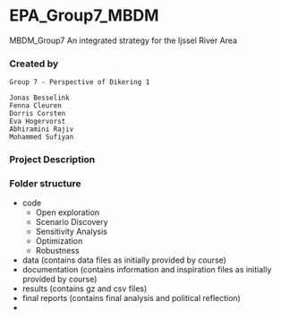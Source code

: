 # EPA_Group7_MBDM
MBDM_Group7
An integrated strategy for the Ijssel River Area 


### Created by
```
Group 7 - Perspective of Dikering 1

Jonas Besselink
Fenna Cleuren
Dorris Corsten
Eva Hogervorst 
Abhiramini Rajiv
Mohammed Sufiyan
```

### Project Description


### Folder structure
- code
  * Open exploration
  * Scenario Discovery
  * Sensitivity Analysis
  * Optimization
  * Robustness
- data (contains data files as initially provided by course) 
- documentation (contains information and inspiration files as initially provided by course)
- results (contains gz and csv files)
- final reports (contains final analysis and political reflection) 
- 
